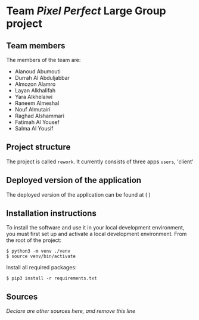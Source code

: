 # Team *Pixel Perfect* Large Group project

## Team members
The members of the team are:
- Alanoud Abumouti
- Durrah Al Abduljabbar
- Almozon Alamro
- Layan Alkhalifah
- Yara Alkhelaiwi
- Raneem Almeshal
- Nouf Almutairi
- Raghad Alshammari
- Fatimah Al Yousef
- Salma Al Yousif

## Project structure
The project is called `rework`.  It currently consists of three apps `users`, 'client'

## Deployed version of the application
The deployed version of the application can be found at ( )

## Installation instructions
To install the software and use it in your local development environment, you must first set up and activate a local development environment.  From the root of the project:

```
$ python3 -m venv ./venv
$ source venv/bin/activate
```

Install all required packages:

```
$ pip3 install -r requirements.txt
```


## Sources
*Declare are other sources here, and remove this line*
